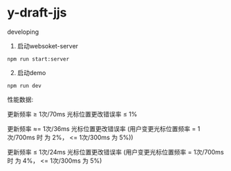 # y-draft-jjs

developing
1. 启动websoket-server
```
npm run start:server
```
2. 启动demo
```
npm run dev
```

性能数据:

更新频率 ≥  1次/70ms  光标位置更改错误率   ≤ 1%

更新频率 ≈= 1次/36ms  光标位置更改错误率  (用户变更光标位置频率 = 1次/700ms 时 为 2%， <= 1次/300ms 为 5%))

更新频率 ≤ 1次/24ms  光标位置更改错误率 (用户变更光标位置频率 = 1次/700ms 时 为 4%， <= 1次/300ms 为 5%)
